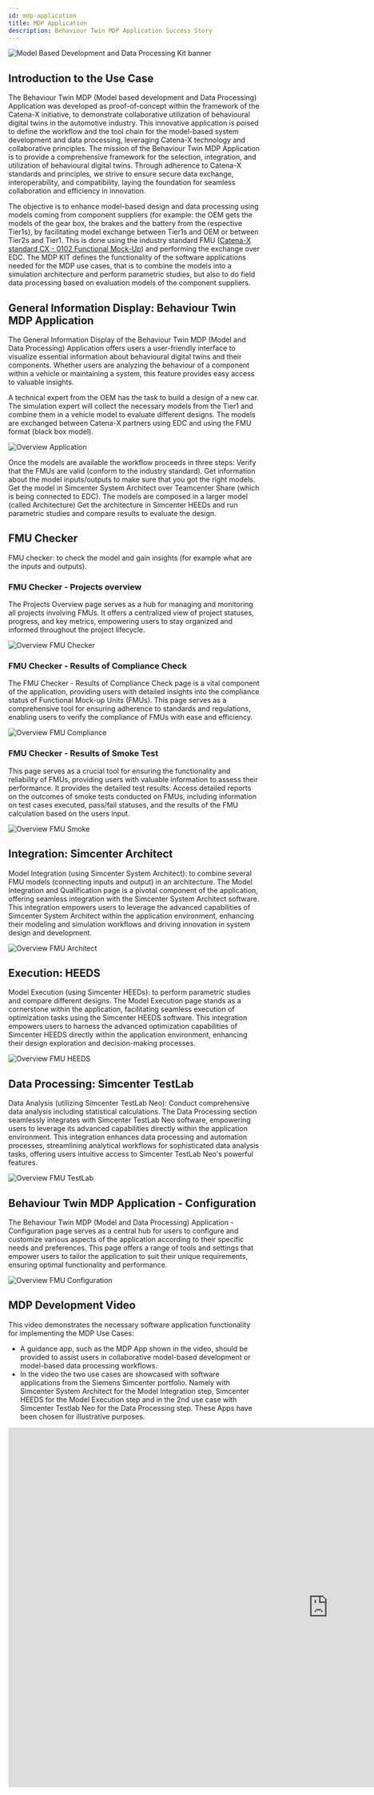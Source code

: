 ```yaml
---
id: mdp-application
title: MDP Application
description: Behaviour Twin MDP Application Success Story
---
```


![Model Based Development and Data Processing Kit banner](@site/static/img/kits/model-based-production/model-based-production-kit-logo.svg)

## Introduction to the Use Case

The Behaviour Twin MDP (Model based development and Data Processing) Application was developed as proof-of-concept within the framework of the Catena-X initiative, to demonstrate collaborative utilization of behavioural digital twins in the automotive industry. This innovative application is poised to define the workflow and the tool chain for the model-based system development and data processing, leveraging Catena-X technology and collaborative principles. The mission of the Behaviour Twin MDP Application is to provide a comprehensive framework for the selection, integration, and utilization of behavioural digital twins. Through adherence to Catena-X standards and principles, we strive to ensure secure data exchange, interoperability, and compatibility, laying the foundation for seamless collaboration and efficiency in innovation.

The objective is to enhance model-based design and data processing using models coming from component suppliers (for example: the OEM gets the models of the gear box, the brakes and the battery from the respective Tier1s), by facilitating model exchange between Tier1s and OEM or between Tier2s and Tier1. This is done using the industry standard FMU ([Catena-X standard CX - 0102 Functional Mock-Up](https://catena-x.net/de/standard-library)) and performing the exchange over EDC. The MDP KIT defines the functionality of the software applications needed for the MDP use cases, that is to combine the models into a simulation architecture and perform parametric studies, but also to do field data processing based on evaluation models of the component suppliers.

## General Information Display: Behaviour Twin MDP Application

The General Information Display of the Behaviour Twin MDP (Model and Data Processing) Application offers users a user-friendly interface to visualize essential information about behavioural digital twins and their components. Whether users are analyzing the behaviour of a component within a vehicle or maintaining a system, this feature provides easy access to valuable insights.

A technical expert from the OEM has the task to build a design of a new car. The simulation expert will collect the necessary models from the Tier1 and combine them in a vehicle model to evaluate different designs. The models are exchanged between Catena-X partners using EDC and using the FMU format (black box model).

![Overview Application](../images/Pic_AppStory1.png)

Once the models are available the workflow proceeds in three steps: Verify that the FMUs are valid (conform to the industry standard). Get information about the model inputs/outputs to make sure that you got the right models. Get the model in Simcenter System Architect over Teamcenter Share (which is being connected to EDC). The models are composed in a larger model (called Architecture) Get the architecture in Simcenter HEEDs and run parametric studies and compare results to evaluate the design.

## FMU Checker

FMU checker: to check the model and gain insights (for example what are the inputs and outputs).

### FMU Checker - Projects overview

The Projects Overview page serves as a hub for managing and monitoring all projects involving FMUs. It offers a centralized view of project statuses, progress, and key metrics, empowering users to stay organized and informed throughout the project lifecycle.

![Overview FMU Checker](../images/Pic_AppStory2.png)

### FMU Checker - Results of Compliance Check

The FMU Checker - Results of Compliance Check page is a vital component of the application, providing users with detailed insights into the compliance status of Functional Mock-up Units (FMUs). This page serves as a comprehensive tool for ensuring adherence to standards and regulations, enabling users to verify the compliance of FMUs with ease and efficiency.

![Overview FMU Compliance](../images/Pic_AppStory3.png)

### FMU Checker - Results of Smoke Test

This page serves as a crucial tool for ensuring the functionality and reliability of FMUs, providing users with valuable information to assess their performance. It provides the detailed test results: Access detailed reports on the outcomes of smoke tests conducted on FMUs, including information on test cases executed, pass/fail statuses, and the results of the FMU calculation based on the users input.

![Overview FMU Smoke](../images/Pic_AppStory4.png)

## Integration: Simcenter Architect

Model Integration (using Simcenter System Architect): to combine several FMU models (connecting inputs and output) in an architecture.
The Model Integration and Qualification page is a pivotal component of the application, offering seamless integration with the Simcenter System Architect software. This integration empowers users to leverage the advanced capabilities of Simcenter System Architect within the application environment, enhancing their modeling and simulation workflows and driving innovation in system design and development.

![Overview FMU Architect](../images/Pic_AppStory5.png)

## Execution: HEEDS

Model Execution (using Simcenter HEEDs): to perform parametric studies and compare different designs.
The Model Execution page stands as a cornerstone within the application, facilitating seamless execution of optimization tasks using the Simcenter HEEDS software. This integration empowers users to harness the advanced optimization capabilities of Simcenter HEEDS directly within the application environment, enhancing their design exploration and decision-making processes.

![Overview FMU HEEDS](../images/Pic_AppStory6.png)

## Data Processing: Simcenter TestLab

Data Analysis (utilizing Simcenter TestLab Neo): Conduct comprehensive data analysis including statistical calculations.
The Data Processing section seamlessly integrates with Simcenter TestLab Neo software, empowering users to leverage its advanced capabilities directly within the application environment. This integration enhances data processing and automation processes, streamlining analytical workflows for sophisticated data analysis tasks, offering users intuitive access to Simcenter TestLab Neo's powerful features.

![Overview FMU TestLab](../images/Pic_AppStory6a.png)

## Behaviour Twin MDP Application - Configuration

The Behaviour Twin MDP (Model and Data Processing) Application - Configuration page serves as a central hub for users to configure and customize various aspects of the application according to their specific needs and preferences. This page offers a range of tools and settings that empower users to tailor the application to suit their unique requirements, ensuring optimal functionality and performance.

![Overview FMU Configuration](../images/Pic_AppStory7.png)

## MDP Development Video

This video demonstrates the necessary software application functionality for implementing the MDP Use Cases:

- A guidance app, such as the MDP App shown in the video, should be provided to assist users in collaborative model-based development or model-based data processing workflows.
- In the video the two use cases are showcased with software applications from the Siemens Simcenter portfolio. Namely with Simcenter System Architect for the Model Integration step, Simcenter HEEDS for the Model Execution step and in the 2nd use case with Simcenter Testlab Neo for the Data Processing step. These Apps have been chosen for illustrative purposes.

<div>
  <iframe style={{width:'100%', height:'100%', aspectRatio:'1280/720'}} width="1280" height="720" src="https://www.youtube.com/embed/QHgl45IM6uc" title="" frameborder="0" allow="accelerometer; autoplay; clipboard-write; encrypted-media; gyroscope; picture-in-picture; web-share" referrerpolicy="strict-origin-when-cross-origin" allowfullscreen>
  </iframe>
</div>
